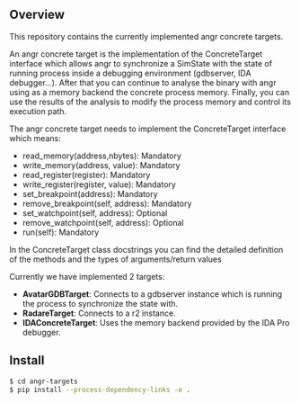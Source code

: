 ## Overview
This repository contains the currently implemented angr concrete targets.

An angr concrete target is the implementation of the ConcreteTarget interface which allows angr 
to synchronize a SimState with the state of running process inside a debugging environment (gdbserver, IDA debugger...). 
After that you can continue to analyse the binary with angr using as a memory backend the concrete process memory.
Finally, you can use the results of the analysis to modify the process memory and control its execution path. 

The angr concrete target needs to implement the ConcreteTarget interface which means:
- read_memory(address,nbytes): Mandatory
- write_memory(address, value): Mandatory
- read_register(register): Mandatory
- write_register(register, value): Mandatory
- set_breakpoint(address): Mandatory
- remove_breakpoint(self, address): Mandatory
- set_watchpoint(self, address): Optional
- remove_watchpoint(self, address): Optional
- run(self): Mandatory

In the ConcreteTarget class docstrings you can find the detailed definition of the methods and the types of arguments/return values

Currently we have implemented 2 targets:
- **AvatarGDBTarget**: Connects to a gdbserver instance which is running the process to synchronize the state with.
- **RadareTarget**: Connects to a r2 instance.
- **IDAConcreteTarget**: Uses the memory backend provided by the IDA Pro debugger.

## Install

```sh
$ cd angr-targets
$ pip install --process-dependency-links -e .
```


